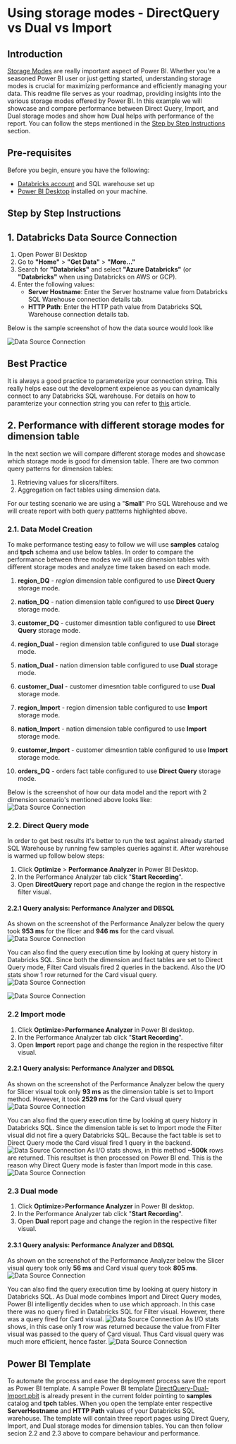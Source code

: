 # Using storage modes - DirectQuery vs Dual vs Import

## Introduction
[Storage Modes](https://learn.microsoft.com/en-us/power-bi/transform-model/desktop-storage-mode) are really important aspect of Power BI. Whether you're a seasoned Power BI user or just getting started, understanding storage modes is crucial for maximizing performance and efficiently managing your data. This readme file serves as your roadmap, providing insights into the various storage modes offered by Power BI. In this example we will showcase and compare performance between Direct Query, Import, and Dual storage modes and show how Dual helps with performance of the report. You can follow the steps mentioned in the [Step by Step Instructions](#step-by-step-instructions) section.

## Pre-requisites

Before you begin, ensure you have the following:

- [Databricks account](https://databricks.com/) and SQL warehouse set up 
- [Power BI Desktop](https://powerbi.microsoft.com/desktop/) installed on your machine.


## Step by Step Instructions

## 1. Databricks Data Source Connection 

1. Open Power BI Desktop
2. Go to **"Home"** > **"Get Data"** > **"More..."**
3. Search for **"Databricks"** and select **"Azure Databricks"** (or **"Databricks"** when using Databricks on AWS or GCP).
4. Enter the following values:
   - **Server Hostname**: Enter the Server hostname value from Databricks SQL Warehouse connection details tab.
   - **HTTP Path**: Enter the HTTP path value  from Databricks SQL Warehouse connection details tab.

Below is the sample screenshot of how the data source would look like

![Data Source Connection](./images/conneciton.png)


## Best Practice 
It is always a good practice to parameterize your connection string. This really helps ease out the development expeience as you can dynamically connect to any Databricks SQL warehouse. For details on how to paramterize your connection string you can refer to [this](/01.%20Connecting%20Power%20BI%20to%20Databricks%20SQL%20using%20Parameters) article.

## 2. Performance with different storage modes for dimension table
In the next section we will compare different storage modes and showcase which storage mode is good for dimension table. There are two common query patterns for dimension tables:
1. Retrieving values for slicers/filters.
2. Aggregation on fact tables using dimension data.

For our testing scenario we are using a "**Small**" Pro SQL Warehouse and we will create report with both query pattterns highlighted above. 

### 2.1. Data Model Creation
To make performance testing easy to follow we will use **samples** catalog and **tpch** schema and use below tables. In order to compare the performance between three modes we will use dimension tables with different storage modes and analyze time taken based on each mode.

1. **region_DQ** - *region* dimension table configured to use **Direct Query** storage mode.

2. **nation_DQ** - nation dimension table configured to use **Direct Query** storage mode.

3. **customer_DQ** - customer dimesntion table configured to use **Direct Query** storage mode.

4. **region_Dual** - region dimension table configured to use **Dual** storage mode. 

5. **nation_Dual** - nation dimension table configured to use **Dual** storage mode.

6. **customer_Dual** - customer dimesntion table configured to use **Dual** storage mode.

7. **region_Import** - region dimension table configured to use **Import** storage mode. 

8. **nation_Import** - nation dimension table configured to use **Import** storage mode.

9. **customer_Import** - customer dimesntion table configured to use **Import** storage mode.

10. **orders_DQ** - orders fact table configured to use **Direct Query** storage mode.

Below is the screenshot of how our data model and the report with 2 dimension scenario's mentioned above looks like:
![Data Source Connection](./images/DataModel.png)

### 2.2. Direct Query mode 
In order to get best results it's better to run the test against already started SQL Warehouse by running few samples queries against it. After warehouse is warmed up follow below steps:
1. Click **Optimize** > **Performance Analyzer** in Power BI Desktop.
2. In the Performance Analyzer tab click "**Start Recording**".
3. Open **DirectQuery** report page and change the region in the respective filter visual.
   
#### 2.2.1 Query analysis: Performance Analyzer and DBSQL
As shown on the screenshot of the Performance Analyzer below the query took **953 ms** for the flicer and **946 ms** for the card visual.  ![Data Source Connection](./images/DirectQuery/PerformanceAnalyzer.png)

You can also find the query execution time by looking at query history in Databricks SQL. Since both the dimension and fact tables are set to Direct Query mode, Filter Card visuals fired 2 queries in the backend. Also the I/O stats show 1 row returned for the Card visual query.
![Data Source Connection](./images/DirectQuery/QueryHistory.png)

![Data Source Connection](./images/DirectQuery/QueryStats.png)

### 2.2 Import mode 
1. Click **Optimize**>**Performance Analyzer** in Power BI desktop.
2. In the Performance Analyzer tab click "**Start Recording**".
3. Open **Import** report page and change the region in the respective filter visual.
   
#### 2.2.1 Query analysis: Performance Analyzer and DBSQL
As shown on the screenshot of the Performance Analyzer below the query for Slicer visual took only **93 ms** as the dimension table is set to Import method. However, it took **2529 ms** for the Card visual query![Data Source Connection](./images/Import/PerformanceAnalyzer.png)

You can also find the query execution time by looking at query history in Databricks SQL. Since the dimension table is set to Import mode the Filter visual did not fire a query Databricks SQL. Because the fact table is set to Direct Query mode the Card visual fired 1 query in the backend.  
![Data Source Connection](./images/Import/QueryHistory.png)
As I/O stats shows, in this method **~500k** rows are returned. This resultset is then processed on Power BI end. This is the reason why Direct Query mode is faster than Import mode in this case. 
![Data Source Connection](./images/Import/QueryStats.png)

### 2.3 Dual mode 
1. Click **Optimize**>**Performance Analyzer** in Power BI desktop.
2. In the Performance Analyzer tab click "**Start Recording**".
3. Open **Dual** report page and change the region in the respective filter visual.
   
#### 2.3.1 Query analysis: Performance Analyzer and DBSQL 

As shown on the screenshot of the Performance Analyzer below the Slicer visual query took only **56 ms** and Card visual query took **805 ms**. ![Data Source Connection](./images/Dual/PerformanceAnalyzer.png)

You can also find the query execution time by looking at query history in Databricks SQL. As Dual mode combines  Import and Direct Query modes, Power BI intelligently decides when to use which approach. In this case there was no query fired in Databricks SQL for Filter visual. However, there was a query fired for Card visual.
![Data Source Connection](./images/Dual/QueryHistory.png)
As I/O stats shows, in this case only **1** row was returned because the value from Filter visual was passed to the query of Card visual. Thus Card visual query was much more efficient, hence faster.
![Data Source Connection](./images/Dual/QueryStats.png)

## Power BI Template 
To automate the process and ease the deployment process save the report as Power BI template. A sample Power BI template [DirectQuery-Dual-Import.pbit](./DirectQuery-Dual-Import.pbit) is already present in the current folder pointing to  **samples** catalog and **tpch** tables. When you open the template enter respective **ServerHostname** and **HTTP Path** values of your Databricks SQL warehouse. The template will contain three report pages using Direct Query, Import, and Dual storage modes for dimension tables. You can then follow secion 2.2 and 2.3 above to compare behaviour and performance. 
